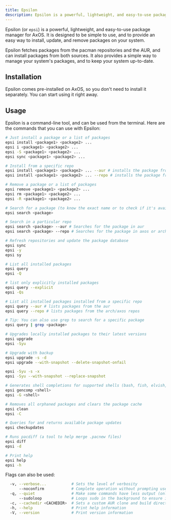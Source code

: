 ```yaml
---
title: Epsilon
description: Epsilon is a powerful, lightweight, and easy-to-use package manager for AxOS
---
```


Epsilon (or `epsi`) is a powerful, lightweight, and easy-to-use package manager for AxOS. It is designed to be simple to use, and to provide an easy way to install, update, and remove packages on your system.

Epsilon fetches packages from the pacman repositories and the AUR, and can install packages from both sources. It also provides a simple way to manage your system's packages, and to keep your system up-to-date.

## Installation

Epsilon comes pre-installed on AxOS, so you don't need to install it separately. You can start using it right away.

## Usage

Epsilon is a command-line tool, and can be used from the terminal. Here are the commands that you can use with Epsilon:

```bash
# Just install a package or a list of packages
epsi install <package1> <package2> ...
epsi i <package1> <package2> ...
epsi -S <package1> <package2> ...
epsi sync <package1> <package2> ...

# Install from a specific repo
epsi install <package1> <package2> ... --aur # installs the package from the aur
epsi install <package1> <package2> ... --repo # installs the package from the axos or arch repos
```

```bash
# Remove a package or a list of packages
epsi remove <package1> <package2> ...
epsi rm <package1> <package2> ...
epsi -R <package1> <package2> ...
```

```bash
# Search for a package (to know the exact name or to check if it's available)
epsi search <package>

# Search in a particular repo
epsi search <package> --aur # Searches for the package in aur
epsi search <package> --repo # Searches for the package in axos or arch repos
```

```bash
# Refresh repositories and update the package database
epsi sync
epsi -y
epsi sy
```

```bash
# List all installed packages
epsi query
epsi -Q

# list only explicitly installed packages
epsi query --explicit
epsi -Qs

# List all installed packages installed from a specific repo
epsi query --aur # lists packages from the aur
epsi query --repo # lists packages from the arch/axos repos

# Tip: You can also use grep to search for a specific package
epsi query | grep <package>
```

```bash
# Upgrades locally installed packages to their latest versions
epsi upgrade
epsi -Syu

# Upgrade with backup
epsi upgrade -s -d
epsi upgrade --with-snapshot --delete-snapshot-onfail

epsi -Syu -s -x
epsi -Syu --with-snapshot --replace-snapshot
```

```bash
# Generates shell completions for supported shells (bash, fish, elvish, pwsh)
epsi gencomp <shell>
epsi -G <shell>
```

```bash
# Removes all orphaned packages and clears the package cache
epsi clean
epsi -C
```

```bash
# Queries for and returns available package updates
epsi checkupdates
```

```bash
# Runs pacdiff (a tool to help merge .pacnew files)
epsi diff
epsi -d
```

```bash
# Print help
epsi help
epsi -h
```

Flags can also be used:

```bash
  -v, --verbose...           # Sets the level of verbosity
      --noconfirm            # Complete operation without prompting user
  -q, --quiet                # Make some commands have less output (only clean, upgrade, and install are supported)
      --sudoloop             # Loops sudo in the background to ensure it doesn't time out during long builds
  -c, --cachedir <CACHEDIR>  # Sets a custom AUR clone and build directory for the specified operation
  -h, --help                 # Print help information
  -V, --version              # Print version information
```
